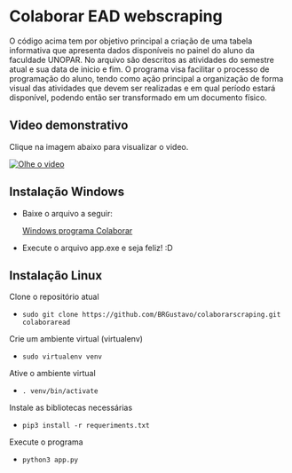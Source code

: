 # Colaborar EAD webscraping
O código acima tem por objetivo principal a criação de uma tabela informativa que apresenta dados disponíveis no painel
do aluno da faculdade UNOPAR. No arquivo são descritos as atividades do semestre atual e sua data de inicio e fim.
O programa visa facilitar o processo de programação do aluno, tendo como ação principal a organização de forma visual das
atividades que devem ser realizadas e em qual período estará disponível, podendo então ser transformado em um documento físico.

## Video demonstrativo
Clique na imagem abaixo para visualizar o video.

[![Olhe o video](https://i.imgur.com/6rrCGzo.png)](https://youtu.be/o0sKw_8Qr8k)


## Instalação Windows
- Baixe o arquivo a seguir:

   [Windows programa Colaborar](https://github.com/BRGustavo/colaborarscraping/releases/download/1.0.0/colaboraread-Windows.rar)

- Execute o arquivo app.exe e seja feliz! :D

## Instalação Linux
Clone o repositório atual

- `sudo git clone https://github.com/BRGustavo/colaborarscraping.git colaboraread`

Crie um ambiente virtual (virtualenv)

- `sudo virtualenv venv`

Ative o ambiente virtual

- `. venv/bin/activate`

Instale as bibliotecas necessárias

- `pip3 install -r requeriments.txt`

Execute o programa

- `python3 app.py`

